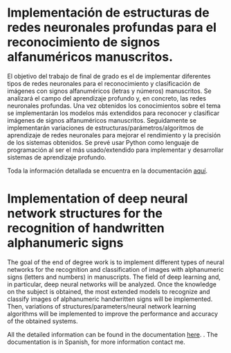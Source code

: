 # Implementación de estructuras de redes neuronales profundas para el reconocimiento de signos alfanuméricos manuscritos.
El objetivo del trabajo de final de grado es el de implementar diferentes tipos de redes neuronales para el reconocimiento y clasificación de imágenes con signos alfanuméricos (letras y números) manuscritos. Se analizará el campo del aprendizaje profundo y, en concreto, las redes neuronales profundas. Una vez obtenidos los conocimientos sobre el tema se implementarán los modelos más extendidos para reconocer y clasificar imágenes de signos alfanuméricos manuscritos. Seguidamente se implementarán variaciones de estructuras/parámetros/algoritmos de aprendizaje de redes neuronales para mejorar el rendimiento y la precisión de los sistemas obtenidos. Se prevé usar Python como lenguaje de programación al ser el más usado/extendido para implementar y desarrollar sistemas de aprendizaje profundo.

Toda la información detallada se encuentra en la documentación [aquí](https://github.com/carseven/Convolutional-Neural-Network-MNIST/blob/master/doc/TFG.pdf).

# Implementation of deep neural network structures for the recognition of handwritten alphanumeric signs
The goal of the end of degree work is to implement different types of neural networks for the recognition and classification of images with alphanumeric signs (letters and numbers) in manuscripts. The field of deep learning and, in particular, deep neural networks will be analyzed. Once the knowledge on the subject is obtained, the most extended models to recognize and classify images of alphanumeric handwritten signs will be implemented. Then, variations of structures/parameters/neural network learning algorithms will be implemented to improve the performance and accuracy of the obtained systems.

All the detailed information can be found in the documentation [here](https://github.com/carseven/Convolutional-Neural-Network-MNIST/blob/master/doc/TFG.pdf).
. The documentation is in Spanish, for more information contact me.
